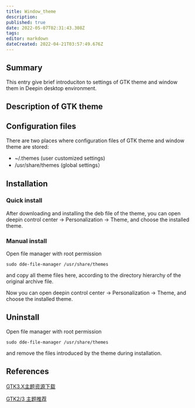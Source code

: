 ```yaml
---
title: Window_theme
description: 
published: true
date: 2022-05-07T02:31:43.308Z
tags: 
editor: markdown
dateCreated: 2022-04-21T03:57:49.676Z
---
```


## Summary

This entry give brief introduciton to settings of GTK theme and window them in Deepin desktop environment.

## Description of GTK theme

## Configuration files

There are two places where configuration files of GTK theme and window theme are stored:

- ~/.themes    (user customized settings)
- /usr/share/themes    (global settings）

## Installation

### Quick install

After downloading and installing the deb file of the theme, you can open deepin control center -> Personalization -> Theme, and choose the installed theme.

### Manual install

Open file manager with root permission

    sudo dde-file-manager /usr/share/themes

and copy all theme files here, according to the directory hierarchy of the original archive file.

Now you can open deepin control center -> Personalization -> Theme, and choose the installed theme.

## Uninstall

Open file manager with root permission

    sudo dde-file-manager /usr/share/themes

and remove the files introduced by the theme during installation.

## References

[GTK3.X主题资源下载](http://gnome-look.org/index.php?xcontentmode=167)

[GTK2/3 主题推荐](http://planet.linuxdeepin.com/2012/04/12/gtk-2-and-gtk-3-theme-for-linux-deepin/)
